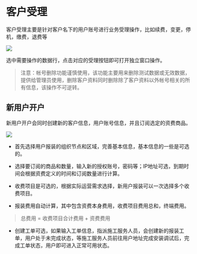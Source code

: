 # 客户受理

客户受理主要是针对客户名下的用户账号进行业务受理操作，比如续费，变更，停机，缴费，退费等

![](http://static.toughcloud.net/toughsms/tc_20181206152634_16.png)

选中需要操作的数据行，点击对应的受理按钮即可打开独立窗口操作。

> 注意：帐号删除功能谨慎使用，该功能主要用来删除测试数据或无效数据，提供给管理员使用，删除客户资料同时删除除了客户资料以外帐号相关的所有信息，该操作不可逆转。


## 新用户开户

新用户开户会同时创建新的客户信息，用户账号信息，并且订阅选定的资费商品。

![](http://static.toughcloud.net/toughsms/tc_20181206153100_18.png)

- 首先选择用户报装的组织节点和区域，完善基本信息，基本信息的一些是可选的。

- 选择要订阅的商品和数量，输入新的授权账号，密码等；IP地址可选，到期时间会根据资费定义的时间和订阅数量进行计算。

- 收费项目是可选的，根据实际运营需求选择，新用户报装可以一次选择多个收费项目。

- 报装费用自动计算，其中包含资费本身费用，收费项目费用总和，终端费用。

> 总费用 = 收费项目合计费用 + 资费费用

- 创建工单可选，如果输入工单信息，指派施工服务人员，会创建新的报装工单，用户处于未完成状态，等施工服务人员前往用户地址完成安装调试后，完成工单状态，用户即可进入正常可用状态。
